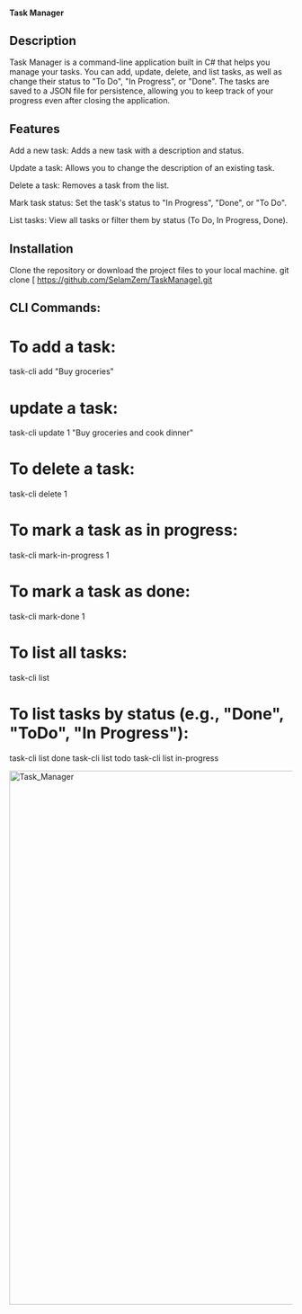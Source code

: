 #### Task Manager
## Description
Task Manager is a command-line application built in C# that helps you manage your tasks. You can add, update, delete, and list tasks, as well as change their status to "To Do", "In Progress", or "Done". The tasks are saved to a JSON file for persistence, allowing you to keep track of your progress even after closing the application.

## Features
Add a new task: Adds a new task with a description and status.

Update a task: Allows you to change the description of an existing task.

Delete a task: Removes a task from the list.


Mark task status: Set the task's status to "In Progress", "Done", or "To Do".

List tasks: View all tasks or filter them by status (To Do, In Progress, Done).

## Installation
Clone the repository or download the project files to your local machine.
git clone [ https://github.com/SelamZem/TaskManage].git


## CLI Commands:

# To add a task:
task-cli add "Buy groceries"
# update a task:
task-cli update 1 "Buy groceries and cook dinner"
# To delete a task:
task-cli delete 1
# To mark a task as in progress:
task-cli mark-in-progress 1
# To mark a task as done:
task-cli mark-done 1
# To list all tasks:
task-cli list
# To list tasks by status (e.g., "Done", "ToDo", "In Progress"):
task-cli list done
task-cli list todo
task-cli list in-progress

<img width="950" alt="Task_Manager" src="https://github.com/user-attachments/assets/b15d97a7-cfc5-4300-964a-89f8f07cbb61" />
